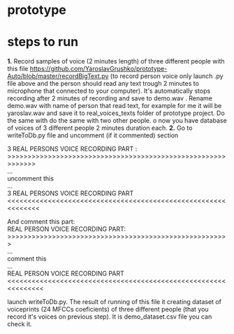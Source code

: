 # prototype
 
# steps to run

**1.** Record samples of voice (2 minutes length) of three different people with this file https://github.com/YaroslavGrushko/prototype-Auto/blob/master/recordBigText.py
(to record person voice only launch .py file above and the person should read any text trough 2 minutes to microphone that connected to your computer). It's automatically stops recording after 2 minutes of recording and save to demo.wav . Rename demo.wav with name of person that read text, for example for me it will be yaroslav.wav and save it to real_voices_texts folder of prototype project. Do the same with do the same with two other people. 
o now you have database of voices of 3 different people 2 minutes duration each.
**2.** Go to writeToDb.py file and uncomment (if it commented) section  

3 REAL PERSONS VOICE RECORDING PART : >>>>>>>>>>>>>>>>>>>>>>>>>>>>>>>>>>>>>>>>>>>>>>>>>>>>>>>>>>>>>  
...  
uncomment this  
...  
3 REAL PERSONS VOICE RECORDING PART  <<<<<<<<<<<<<<<<<<<<<<<<<<<<<<<<<<<<<<<<<<<<<<<<<<<<<<<<<<<<<<  
  
And comment this part:  
REAL PERSON VOICE RECORDING PART: >>>>>>>>>>>>>>>>>>>>>>>>>>>>>>>>>>>>>>>>>>>>>>>>>>>>>>>  
...  
comment this  
...  
REAL PERSON VOICE RECORDING PART <<<<<<<<<<<<<<<<<<<<<<<<<<<<<<<<<<<<<<<<<<<<<<<<<<<<<<<<<<<<<<<  
  
launch writeToDb.py. The result of running of this file it creating dataset of voiceprints (24 MFCCs coeficients) of three different people (that you record it's voices on previous step). It is demo_dataset.csv file you can check it. 

